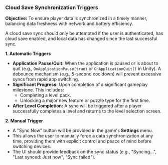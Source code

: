 ### Cloud Save Synchronization Triggers

**Objective:** To ensure player data is synchronized in a timely manner, balancing data freshness with network and battery efficiency.

A cloud save sync should only be attempted if the user is authenticated, has cloud save enabled, and local data has changed since the last successful sync.

**1. Automatic Triggers**
- **Application Pause/Quit:** When the application is paused or is about to quit (e.g., `OnApplicationPause(true)` or `OnApplicationQuit()` in Unity). A debounce mechanism (e.g., 5-second cooldown) will prevent excessive syncs from rapid app switching.
- **Significant Progress:** Upon completion of a significant gameplay milestone. This includes:
    - Completing a level pack.
    - Unlocking a major new feature or puzzle type for the first time.
- **After Level Completion:** A sync will be triggered after a player successfully completes a level and returns to the level selection screen.

**2. Manual Trigger**
- A "Sync Now" button will be provided in the game's **Settings** menu.
- This allows the user to manually force a data synchronization at any time, providing them with explicit control and peace of mind before switching devices.
- The UI should provide feedback on the sync status (e.g., "Syncing...", "Last synced: Just now", "Sync failed").